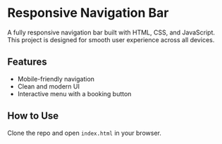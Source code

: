# Responsive Navigation Bar  

A fully responsive navigation bar built with HTML, CSS, and JavaScript.  
This project is designed for smooth user experience across all devices.  

## Features  
- Mobile-friendly navigation  
- Clean and modern UI  
- Interactive menu with a booking button  

## How to Use  
Clone the repo and open `index.html` in your browser.  
